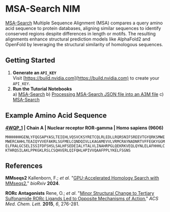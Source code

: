 # MSA-Search NIM

[MSA-Search](https://docs.nvidia.com/nim/bionemo/msa-search/latest/overview.html) Multiple Sequence Alignment (MSA) compares a query amino acid sequence to protein databases, aligning similar sequences to identify conserved regions despite differences in length or motifs. The resulting alignments enhance structural prediction models like AlphaFold2 and OpenFold by leveraging the structural similarity of homologous sequences.

## Getting Started

1) **Generate an `API_KEY`** <BR>
   Visit [https://build.nvidia.com](https://build.nvidia.com) to create your `API_KEY`.
2) **Run the Tutorial Notebooks** <BR>
   a) [MSA-Search](OpenFold2_MSA_Predict_Target_Protein_Structure.ipynb)
   b) [Processing MSA-Search JSON file into an A3M file](OpenFold2_Predict_Target_Protein_Structure.ipynb)
   c) [MSA-Search](OpenFold2_MSA_Predict_Target_Protein_Structure.ipynb)

<P>

## Example Amino Acid Sequence

**[4WQP_1](https://www.rcsb.org/structure/4WQP) | Chain A | Nuclear receptor ROR-gamma | Homo sapiens (9606)**

`MHHHHHHGENLYFQGSAPYASLTEIEHLVQSVCKSYRETCQLRLEDLLRQRSNIFSREEVTGYQRKSMWEMWERCAHHLTEAIQYVVEFAKRLSGFMELCQNDQIVLLKAGAMEVVLVRMCRAYNADNRTVFFEGKYGGMELFRALGCSELISSIFDFSHSLSALHFSEDEIALYTALVLINAHRPGLQEKRKVEQLQYNLELAFHHHLCKTHRQSILAKLPPKGKLRSLCSQHVERLQIFQHLHPIVVQAAFPPLYKELFSGNS`

<P>

## References

**MMseqs2** Kallenborn, F.; *et al.* "[GPU-Accelerated Homology Search with MMseqs2.](https://www.biorxiv.org/content/10.1101/2024.11.13.623350v6)" *bioRxiv* **2024**. 

**RORc Antagonists** Rene, O.; *et al*. "[Minor Structural Change to Tertiary Sulfonamide RORc Ligands Led to Opposite Mechanisms of Action.](https://pubs.acs.org/doi/10.1021/ml500420y)" *ACS Med. Chem. Lett.* **2015**, *6*, 276-281.

<P>
